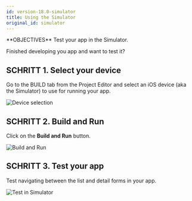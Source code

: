 ```yaml
---
id: version-18.0-simulator
title: Using the Simulator
original_id: simulator
---
```


<div markdown="1" class = "objectives">
**OBJECTIVES**
Test your app in the Simulator.</div>

Finished developing you app and want to test it?

## SCHRITT 1. Select your device

Go to the BUILD tab from the Project Editor and select an iOS device (aka the Simulator) to use for running your app.

![Device selection](assets/en/test-build/device-selection-4D-for-ios.png)

## SCHRITT 2. Build and Run

Click on the **Build and Run** button.

![Build and Run](assets/en/test-build/build-and-run-4D-for-iOS.png)

## SCHRITT 3. Test your app

Test navigating between the list and detail forms in your app.

![Test in Simulator](assets/en/test-build/simulator-forms-4D-for-iOS.png) 
